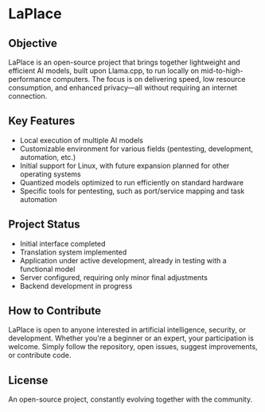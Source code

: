 # LaPlace

## Objective
LaPlace is an open-source project that brings together lightweight and efficient AI models, built upon Llama.cpp, to run locally on mid-to-high-performance computers. The focus is on delivering speed, low resource consumption, and enhanced privacy—all without requiring an internet connection.

## Key Features
- Local execution of multiple AI models
- Customizable environment for various fields (pentesting, development, automation, etc.)
- Initial support for Linux, with future expansion planned for other operating systems
- Quantized models optimized to run efficiently on standard hardware
- Specific tools for pentesting, such as port/service mapping and task automation

## Project Status
- Initial interface completed
- Translation system implemented
- Application under active development, already in testing with a functional model
- Server configured, requiring only minor final adjustments
- Backend development in progress

## How to Contribute
LaPlace is open to anyone interested in artificial intelligence, security, or development. Whether you're a beginner or an expert, your participation is welcome. Simply follow the repository, open issues, suggest improvements, or contribute code.

## License
An open-source project, constantly evolving together with the community.